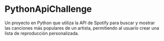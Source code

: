 # PythonApiChallenge
Un proyecto en Python que utiliza la API de Spotify para buscar y mostrar las canciones más populares de un artista, permitiendo al usuario crear una lista de reproducción personalizada.
